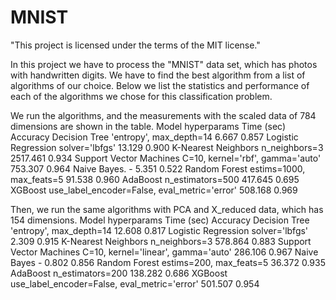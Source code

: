 # MNIST

"This project is licensed under the terms of the MIT license."

In this project we have to process the "MNIST" data set, which has photos with handwritten digits. 
We have to find the best algorithm from a list of algorithms of our choice. 
Below we list the statistics and performance of each of the algorithms we chose for this classification problem.


We run the algorithms, and the measurements with the scaled data of 784 dimensions are shown in the table.
Model	                     hyperparams	                                  Time (sec)	   Accuracy
Decision Tree	             'entropy', max_depth=14	                      6.667	         0.857
Logistic Regression	       solver='lbfgs'	                                13.129	       0.900
K-Nearest Neighbors	       n_neighbors=3	                                2517.461	     0.934
Support Vector Machines	   C=10, kernel='rbf', gamma='auto'	              753.307	       0.964
Naive Bayes.                               -                              5.351     	   0.522
Random Forest	             estims=1000, max_feats=5	                      91.538	       0.960
AdaBoost	                 n_estimators=500	                              417.645	       0.695
XGBoost	                   use_label_encoder=False, eval_metric='error'	  508.168	       0.969



Then, we run the same algorithms with PCA and X_reduced data, which has 154 dimensions.
Model	                      hyperparams	                                  Time (sec)	  Accuracy
Decision Tree	             'entropy', max_depth=14	                       12.608	        0.817
Logistic Regression	        solver='lbfgs'	                               2.309	        0.915
K-Nearest Neighbors	        n_neighbors=3	                                 578.864	      0.883
Support Vector Machines	    C=10, kernel='linear', gamma='auto'	           286.106	      0.967
Naive Bayes	                           -	                                 0.802	        0.856
Random Forest	              estims=200, max_feats=5	                       36.372	        0.935
AdaBoost	                  n_estimators=200	                             138.282	      0.686
XGBoost	                    use_label_encoder=False, eval_metric='error'	 501.507	      0.954


